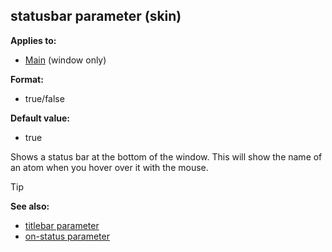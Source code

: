 ## statusbar parameter (skin)

<!-- -->
**Applies to:**
+   [Main](/ref/skin/control/main.md) (window only)
<!-- -->
**Format:**
+   true/false
<!-- -->
**Default value:**
+   true


Shows a status bar at the bottom of the window. This will show
the name of an atom when you hover over it with the mouse.

> [!TIP] 
> **See also:**
> +   [titlebar parameter](/ref/skin/param/titlebar.md) 
> +   [on-status parameter](/ref/skin/param/on-status.md) 